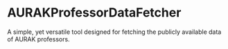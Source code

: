 # AURAKProfessorDataFetcher
A simple, yet versatile tool designed for fetching the publicly available data of AURAK professors.
